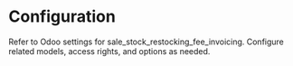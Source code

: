 # Configuration

Refer to Odoo settings for sale_stock_restocking_fee_invoicing. Configure related models, access rights, and options as needed.
